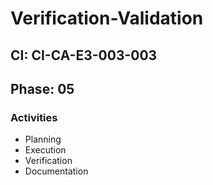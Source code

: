 # Verification-Validation

## CI: CI-CA-E3-003-003
## Phase: 05

### Activities
- Planning
- Execution
- Verification
- Documentation
